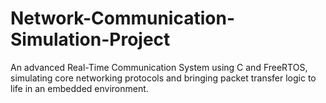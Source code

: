 # Network-Communication-Simulation-Project
An advanced Real-Time Communication System using C and FreeRTOS, simulating core networking protocols and bringing packet transfer logic to life in an embedded environment.
